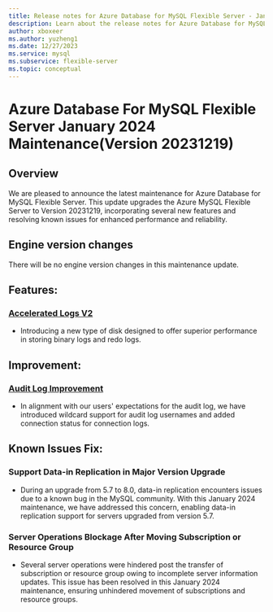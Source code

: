 ```yaml
---
title: Release notes for Azure Database for MySQL Flexible Server - January 2024
description: Learn about the release notes for Azure Database for MySQL Flexible Server January 2024.
author: xboxeer
ms.author: yuzheng1
ms.date: 12/27/2023
ms.service: mysql
ms.subservice: flexible-server
ms.topic: conceptual
---
```


# Azure Database For MySQL Flexible Server January 2024 Maintenance(Version 20231219)

## Overview
We are pleased to announce the latest maintenance for Azure Database for MySQL Flexible Server. This update upgrades the Azure MySQL Flexible Server to Version 20231219, incorporating several new features and resolving known issues for enhanced performance and reliability.

## Engine version changes
There will be no engine version changes in this maintenance update.

## Features:
### [Accelerated Logs V2](../concepts-accelerated-logs.md)
- Introducing a new type of disk designed to offer superior performance in storing binary logs and redo logs.

## Improvement:

### [Audit Log Improvement](../concepts-audit-logs.md)
- In alignment with our users' expectations for the audit log, we have introduced wildcard support for audit log usernames and added connection status for connection logs.

## Known Issues Fix:
### Support Data-in Replication in Major Version Upgrade
- During an upgrade from 5.7 to 8.0, data-in replication encounters issues due to a known bug in the MySQL community. With this January 2024 maintenance, we have addressed this concern, enabling data-in replication support for servers upgraded from version 5.7.
### Server Operations Blockage After Moving Subscription or Resource Group
- Several server operations were hindered post the transfer of subscription or resource group owing to incomplete server information updates. This issue has been resolved in this January 2024 maintenance, ensuring unhindered movement of subscriptions and resource groups.

